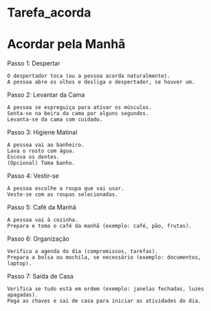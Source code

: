 # Tarefa_acorda
# Acordar pela Manhã
  Passo 1: Despertar
  
    O despertador toca (ou a pessoa acorda naturalmente).
    A pessoa abre os olhos e desliga o despertador, se houver um.
    
  Passo 2: Levantar da Cama

    A pessoa se espreguiça para ativar os músculos.
    Senta-se na beira da cama por alguns segundos.
    Levanta-se da cama com cuidado.
    
  Passo 3: Higiene Matinal

    A pessoa vai ao banheiro.
    Lava o rosto com água.
    Escova os dentes.
    (Opcional) Toma banho.
    
  Passo 4: Vestir-se

    A pessoa escolhe a roupa que vai usar.
    Veste-se com as roupas selecionadas.
    
  Passo 5: Café da Manhã

    A pessoa vai à cozinha.
    Prepara e toma o café da manhã (exemplo: café, pão, frutas).
    
  Passo 6: Organização

    Verifica a agenda do dia (compromissos, tarefas).
    Prepara a bolsa ou mochila, se necessário (exemplo: documentos, laptop).
    
  Passo 7: Saída de Casa

    Verifica se tudo está em ordem (exemplo: janelas fechadas, luzes apagadas).
    Pega as chaves e sai de casa para iniciar as atividades do dia.
